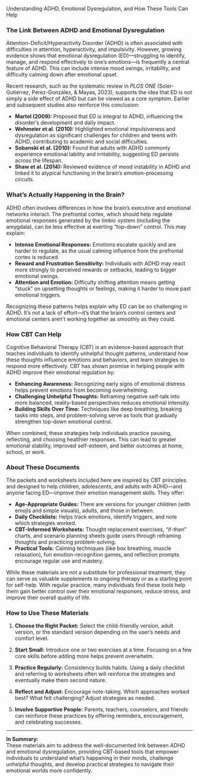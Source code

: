 Understanding ADHD, Emotional Dysregulation, and How These Tools Can Help

### The Link Between ADHD and Emotional Dysregulation

Attention-Deficit/Hyperactivity Disorder (ADHD) is often associated with difficulties in attention, hyperactivity, and impulsivity. However, growing evidence shows that emotional dysregulation (ED)—struggling to identify, manage, and respond effectively to one’s emotions—is frequently a central feature of ADHD. This can include intense mood swings, irritability, and difficulty calming down after emotional upset.

Recent research, such as the systematic review in *PLOS ONE* (Soler-Gutiérrez, Pérez-González, & Mayas, 2023), supports the idea that ED is not simply a side effect of ADHD but can be viewed as a core symptom. Earlier and subsequent studies also reinforce this conclusion:

- **Martel (2009):** Proposed that ED is integral to ADHD, influencing the disorder’s development and daily impact.  
- **Wehmeier et al. (2010):** Highlighted emotional impulsiveness and dysregulation as significant challenges for children and teens with ADHD, contributing to academic and social difficulties.  
- **Sobanski et al. (2010):** Found that adults with ADHD commonly experience emotional lability and irritability, suggesting ED persists across the lifespan.  
- **Shaw et al. (2014):** Reviewed evidence of mood instability in ADHD and linked it to atypical functioning in the brain’s emotion-processing circuits.

### What’s Actually Happening in the Brain?

ADHD often involves differences in how the brain’s executive and emotional networks interact. The prefrontal cortex, which should help regulate emotional responses generated by the limbic system (including the amygdala), can be less effective at exerting “top-down” control. This may explain:

- **Intense Emotional Responses:** Emotions escalate quickly and are harder to regulate, as the usual calming influence from the prefrontal cortex is reduced.  
- **Reward and Frustration Sensitivity:** Individuals with ADHD may react more strongly to perceived rewards or setbacks, leading to bigger emotional swings.  
- **Attention and Emotion:** Difficulty shifting attention means getting “stuck” on upsetting thoughts or feelings, making it harder to move past emotional triggers.

Recognizing these patterns helps explain why ED can be so challenging in ADHD. It’s not a lack of effort—it’s that the brain’s control centers and emotional centers aren’t working together as smoothly as they could.

### How CBT Can Help

Cognitive Behavioral Therapy (CBT) is an evidence-based approach that teaches individuals to identify unhelpful thought patterns, understand how these thoughts influence emotions and behaviors, and learn strategies to respond more effectively. CBT has shown promise in helping people with ADHD improve their emotional regulation by:

- **Enhancing Awareness:** Recognizing early signs of emotional distress helps prevent emotions from becoming overwhelming.  
- **Challenging Unhelpful Thoughts:** Reframing negative self-talk into more balanced, reality-based perspectives reduces emotional intensity.  
- **Building Skills Over Time:** Techniques like deep breathing, breaking tasks into steps, and problem-solving serve as tools that gradually strengthen top-down emotional control.

When combined, these strategies help individuals practice pausing, reflecting, and choosing healthier responses. This can lead to greater emotional stability, improved self-esteem, and better outcomes at home, school, or work.

### About These Documents

The packets and worksheets included here are inspired by CBT principles and designed to help children, adolescents, and adults with ADHD—and anyone facing ED—improve their emotion management skills. They offer:

- **Age-Appropriate Guides:** There are versions for younger children (with emojis and simple visuals), adults, and those in between.  
- **Daily Checklists:** Helps track emotions, identify triggers, and note which strategies worked.  
- **CBT-Informed Worksheets:** Thought replacement exercises, “if-then” charts, and scenario planning sheets guide users through reframing thoughts and practicing problem-solving.  
- **Practical Tools:** Calming techniques (like box breathing, muscle relaxation), fun emotion-recognition games, and reflection prompts encourage regular use and mastery.

While these materials are not a substitute for professional treatment, they can serve as valuable supplements to ongoing therapy or as a starting point for self-help. With regular practice, many individuals find these tools help them gain better control over their emotional responses, reduce stress, and improve their overall quality of life.

### How to Use These Materials

1. **Choose the Right Packet:** Select the child-friendly version, adult version, or the standard version depending on the user’s needs and comfort level.

2. **Start Small:** Introduce one or two exercises at a time. Focusing on a few core skills before adding more helps prevent overwhelm.

3. **Practice Regularly:** Consistency builds habits. Using a daily checklist and referring to worksheets often will reinforce the strategies and eventually make them second nature.

4. **Reflect and Adjust:** Encourage note-taking. Which approaches worked best? What felt challenging? Adjust strategies as needed.

5. **Involve Supportive People:** Parents, teachers, counselors, and friends can reinforce these practices by offering reminders, encouragement, and celebrating successes.

---

**In Summary:**  
These materials aim to address the well-documented link between ADHD and emotional dysregulation, providing CBT-based tools that empower individuals to understand what’s happening in their minds, challenge unhelpful thoughts, and develop practical strategies to navigate their emotional worlds more confidently.

